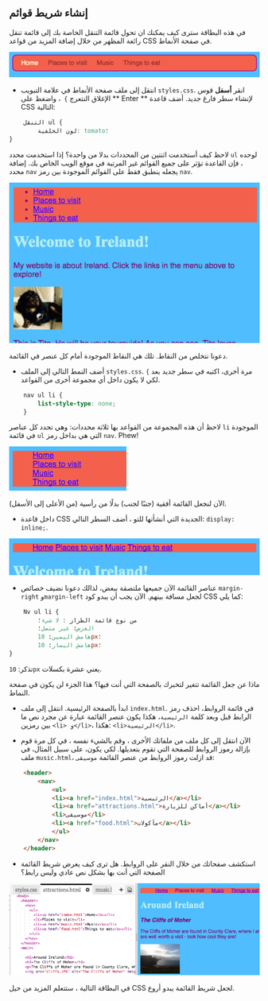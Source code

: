 ## إنشاء شريط قوائم

في هذه البطاقة سترى كيف يمكنك ان تحول قائمة التنقل الخاصة بك إلى قائمة تنقل رائعة المظهر من خلال إضافة المزيد من قواعد CSS في صفحة الأنماط.

![مثال على شريط قوائم](images/egCoolMenuBar.png)

- انتقل إلى ملف صفحة الأنماط في علامة التبويب ` styles.css `. انقر **أسفل** قوس الإغلاق النتعرج `} `، واضغط على ** Enter ** لإنشاء سطر فارغ جديد. أضف قاعدة CSS التالية:

```css
    التنقل ul {
        لون الخلفية: tomato؛
}
```

لاحظ كيف أستخدمت اثنتين من المحددات بدلا من واحدة؟ إذا استخدمت محدد `ul` لوحده ، فإن القاعدة تؤثر على جميع القوائم غير المرتبة في موقع الويب الخاص بك. إضافة محدد `nav` يجعله ينطبق فقط على القوائم الموجودة بين رمز `nav`.

![قائمة مع خلفية حمراء](images/egMenuBarFirstStyle.png)

دعونا نتخلص من النقاط. تلك هي النقاط الموجودة أمام كل عنصر في القائمة.

- أضف النمط التالي إلى الملف `styles.css`. مرة أخرى، اكتبه في سطر جديد بعد `} ` لكي لا يكون داخل أي مجموعة أخرى من القواعد.

```css
    nav ul li {
        list-style-type: none;
    }
```

لاحظ أن هذه المجموعة من القواعد بها ثلاثة محددات: وهي تحدد كل عناصر ` li ` الموجودة في قائمة ` ul ` التي هي بداخل رمز `nav`. Phew!

![قائمة مع إزالة النقاط](images/egMenuBarNoBullets.png)

الآن لنجعل القائمة أفقية (جنبًا لجنب) بدلًا من رأسية (من الأعلى إلى الأسفل).

- داخل قاعدة CSS الجديدة التي أنشأتها للتو ، أضف السطر التالي: `display: inline;`.

![](images/egMenuBarInline.png)

- عناصر القائمة الآن جميعها ملتصقة ببعض، لذالك دعونا نضيف خصائص `margin-right` و`margin-left` لجعل مسافة بينهم. الآن يجب أن يبدو كود CSS كما يلي:

```css
    Nv ul li {
        من نوع قائمة الطراز : لا شيء؛
        العرض: غير متصل؛
        هامش اليمين: 10px؛
        هامش اليسار: 10px؛
}
```

تذكر: `10px` يعني عشرة بكسلات.

ماذا عن جعل القائمة تتغير لتخبرك بالصفحة التي أنت فيها؟ هذا الجزء لن يكون في صفحة النماط.

- ابدأ بالصفحة الرئيسية. انتقل إلى ملف `index.html`. في قائمة الروابط، احذف رمز الرابط قبل وبعد كلمة `الرئيسية`، هكذا يكون عنصر القائمة عبارة عن مجرد نص ما بين رمزين `<li> و</li>`، هكذا: `<li>الرئيسية</li>`.

- الآن انتقل إلى كل ملف من ملفاتك الأخرى ، وقم بالشيء نفسه ، في كل مرة قوم بإزالة رموز الروابط للصفحة التي تقوم بتعديلها. لكي يكون، على سبيل المثال، في ملف `music.html`، قد ازلت رموز الروابط من عنصر القائمة `موسيقى`:

```html
    <header>
        <nav>
            <ul>
            <li><a href="index.html">الرئيسية</a></li>
            <li><a href="attractions.html">أماكن للزيارة</a></li>
            <li>موسيقى</li>
            <li><a href="food.html">مأكولات</a></li>
            </ul>
        </nav>
    </header>
```

- استكشف صفحاتك من خلال النقر على الروابط. هل ترى كيف يعرض شريط القائمة الصفحة التي أنت بها بشكل نص عادي وليس رابط؟ 

![مثال على شريط القائمة بتحديد الصفحة الحالية](images/egMenuBarOnPage.png)

في البطاقة التالية ، ستتعلم المزيد من حيل CSS لجعل شريط القائمة يبدو أروع.